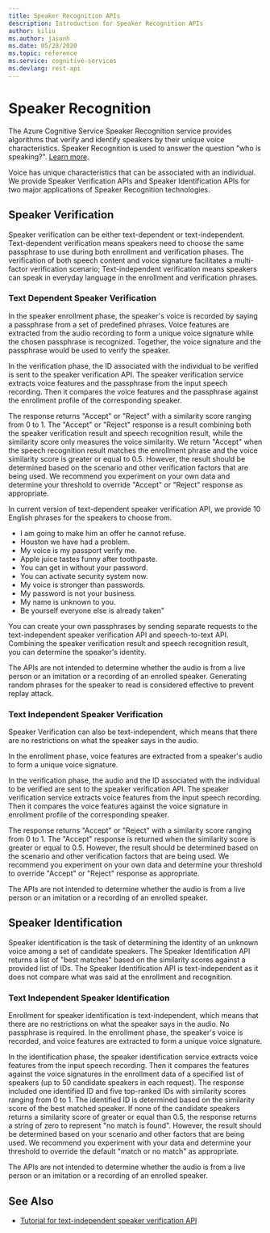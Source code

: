 ```yaml
---
title: Speaker Recognition APIs
description: Introduction for Speaker Recognition APIs
author: kiliu
ms.author: jasonh
ms.date: 05/28/2020
ms.topic: reference
ms.service: cognitive-services
ms.devlang: rest-api
---
```


# Speaker Recognition

The Azure Cognitive Service Speaker Recognition service provides algorithms that verify and identify speakers by their unique voice characteristics. Speaker Recognition is used to answer the question "who is speaking?". [Learn more](https://azure.microsoft.com/services/cognitive-services/speaker-recognition/).

Voice has unique characteristics that can be associated with an individual. We provide Speaker Verification APIs and Speaker Identification APIs for two major applications of Speaker Recognition technologies.

## Speaker Verification

Speaker verification can be either text-dependent or text-independent. Text-dependent verification means speakers need to choose the same passphrase to use during both enrollment and verification phases. The verification of both speech content and voice signature facilitates a multi-factor verification scenario; Text-independent verification means speakers can speak in everyday language in the enrollment and verification phrases.

### Text Dependent Speaker Verification

In the speaker enrollment phase, the speaker's voice is recorded by saying a passphrase from a set of predefined phrases. Voice features are extracted from the audio recording to form a unique voice signature while the chosen passphrase is recognized. Together, the voice signature and the passphrase would be used to verify the speaker.

In the verification phase, the ID associated with the individual to be verified is sent to the speaker verification API. The speaker verification service extracts voice features and the passphrase from the input speech recording. Then it compares the voice features and the passphrase against the enrollment profile of the corresponding speaker.

The response returns "Accept" or "Reject" with a similarity score ranging from 0 to 1. The "Accept" or "Reject" response is a result combining both the speaker verification result and speech recognition result, while the similarity score only measures the voice similarity. We return "Accept" when the speech recognition result matches the enrollment phrase and the voice similarity score is greater or equal to 0.5. However, the result should be determined based on the scenario and other verification factors that are being used. We recommend you experiment on your own data and determine your threshold to override "Accept" or "Reject" response as appropriate.

In current version of text-dependent speaker verification API, we provide 10 English phrases for the speakers to choose from.

- I am going to make him an offer he cannot refuse.
- Houston we have had a problem.
- My voice is my passport verify me.
- Apple juice tastes funny after toothpaste.
- You can get in without your password.
- You can activate security system now.
- My voice is stronger than passwords.
- My password is not your business.
- My name is unknown to you.
- Be yourself everyone else is already taken"

You can create your own passphrases by sending separate requests to the text-independent speaker verification API and speech-to-text API. Combining the speaker verification result and speech recognition result, you can determine the speaker's identity.

The APIs are not intended to determine whether the audio is from a live person or an imitation or a recording of an enrolled speaker. Generating random phrases for the speaker to read is considered effective to prevent replay attack.

### Text Independent Speaker Verification

Speaker Verification can also be text-independent, which means that there are no restrictions on what the speaker says in the audio.

In the enrollment phase, voice features are extracted from a speaker's audio to form a unique voice signature.

In the verification phase, the audio and the ID associated with the individual to be verified are sent to the speaker verification API. The speaker verification service extracts voice features from the input speech recording. Then it compares the voice features against the voice signature in enrollment profile of the corresponding speaker.

The response returns "Accept" or "Reject" with a similarity score ranging from 0 to 1. The "Accept" response is returned when the similarity score is greater or equal to 0.5. However, the result should be determined based on the scenario and other verification factors that are being used. We recommend you experiment on your own data and determine your threshold to override "Accept" or "Reject" response as appropriate.

The APIs are not intended to determine whether the audio is from a live person or an imitation or a recording of an enrolled speaker.

## Speaker Identification

Speaker identification is the task of determining the identity of an unknown voice among a set of candidate speakers. The Speaker Identification API returns a list of "best matches" based on the similarity scores against a provided list of IDs. The Speaker Identification API is text-independent as it does not compare what was said at the enrollment and recognition.

### Text Independent Speaker Identification

Enrollment for speaker identification is text-independent, which means that there are no restrictions on what the speaker says in the audio. No passphrase is required. In the enrollment phase, the speaker's voice is recorded, and voice features are extracted to form a unique voice signature.

In the identification phase, the speaker identification service extracts voice features from the input speech recording. Then it compares the features against the voice signatures in the enrollment data of a specified list of speakers (up to 50 candidate speakers in each request). The response included one identified ID and five top-ranked IDs with similarity scores ranging from 0 to 1. The identified ID is determined based on the similarity score of the best matched speaker. If none of the candidate speakers returns a similarity score of greater or equal than 0.5, the response returns a string of zero to represent "no match is found". However, the result should be determined based on your scenario and other factors that are being used. We recommend you experiment with your data and determine your threshold to override the default "match or no match" as appropriate.

The APIs are not intended to determine whether the audio is from a live person or an imitation or a recording of an enrolled speaker.

## See Also

- [Tutorial for text-independent speaker verification API](https://azure.microsoft.com/resources/videos/speaker-recognition-text-independent-verification-developer-tutorial/)
